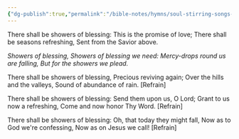 ```yaml
---
{"dg-publish":true,"permalink":"/bible-notes/hymns/soul-stirring-songs-and-hymns/there-shall-be-showers-of-blessing/","title":"There Shall Be Showers of Blessing"}
---
```



There shall be showers of blessing:
This is the promise of love;
There shall be seasons refreshing,
Sent from the Savior above.

*Showers of blessing,
Showers of blessing we need:
Mercy-drops round us are falling,
But for the showers we plead.*

There shall be showers of blessing,
Precious reviving again;
Over the hills and the valleys,
Sound of abundance of rain. [Refrain]

There shall be showers of blessing:
Send them upon us, O Lord;
Grant to us now a refreshing,
Come and now honor Thy Word. [Refrain]

There shall be showers of blessing:
Oh, that today they might fall,
Now as to God we're confessing,
Now as on Jesus we call! [Refrain]